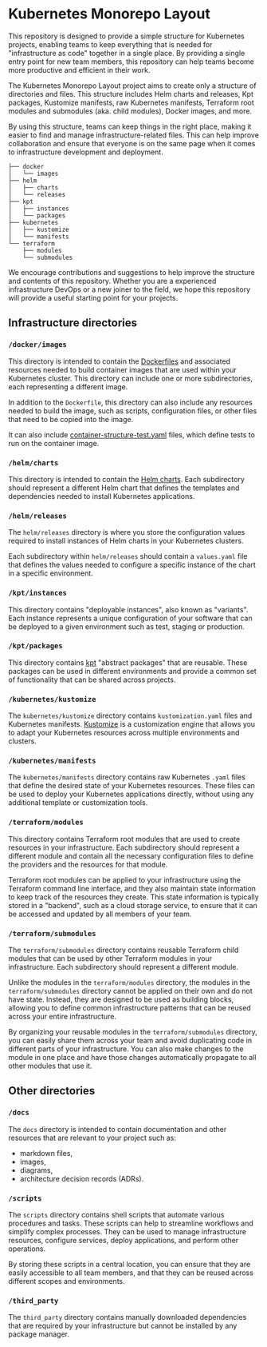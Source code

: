 # Kubernetes Monorepo Layout

This repository is designed to provide a simple structure for Kubernetes projects, enabling teams to keep everything that is needed for "infrastructure as code" together in a single place. By providing a single entry point for new team members, this repository can help teams become more productive and efficient in their work.

The Kubernetes Monorepo Layout project aims to create only a structure of directories and files. This structure includes Helm charts and releases, Kpt packages, Kustomize manifests, raw Kubernetes manifests, Terraform root modules and submodules (aka. child modules), Docker images, and more.

By using this structure, teams can keep things in the right place, making it easier to find and manage infrastructure-related files. This can help improve collaboration and ensure that everyone is on the same page when it comes to infrastructure development and deployment.

```
├── docker
│   └── images
├── helm
│   ├── charts
│   └── releases
├── kpt
│   ├── instances
│   └── packages
├── kubernetes
│   ├── kustomize
│   └── manifests
└── terraform
    ├── modules
    └── submodules
```

We encourage contributions and suggestions to help improve the structure and contents of this repository. Whether you are a experienced infrastructure DevOps or a new joiner to the field, we hope this repository will provide a useful starting point for your projects.

## Infrastructure directories

### `/docker/images`

This directory is intended to contain the [Dockerfiles](https://docs.docker.com/engine/reference/builder/) and associated resources needed to build container images that are used within your Kubernetes cluster. This directory can include one or more subdirectories, each representing a different image.

In addition to the `Dockerfile`, this directory can also include any resources needed to build the image, such as scripts, configuration files, or other files that need to be copied into the image.

It can also include [container-structure-test.yaml](https://github.com/GoogleContainerTools/container-structure-test) files, which define tests to run on the container image.

### `/helm/charts`

This directory is intended to contain the [Helm charts](https://helm.sh/docs/topics/charts/). Each subdirectory should represent a different Helm chart that defines the templates and dependencies needed to install Kubernetes applications.

### `/helm/releases`

The `helm/releases` directory is where you store the configuration values required to install instances of Helm charts in your Kubernetes clusters.

Each subdirectory within `helm/releases` should contain a `values.yaml` file that defines the values needed to configure a specific instance of the chart in a specific environment.

### `/kpt/instances`

This directory contains "deployable instances", also known as "variants". Each instance represents a unique configuration of your software that can be deployed to a given environment such as test, staging or production.

### `/kpt/packages`

This directory contains [kpt](https://kpt.dev/) "abstract packages" that are reusable. These packages can be used in different environments and provide a common set of functionality that can be shared across projects.

### `/kubernetes/kustomize`

The `kubernetes/kustomize` directory contains `kustomization.yaml` files and Kubernetes manifests. [Kustomize](https://kubectl.docs.kubernetes.io/references/kustomize/) is a customization engine that allows you to adapt your Kubernetes resources across multiple environments and clusters.

### `/kubernetes/manifests`

The `kubernetes/manifests` directory contains raw Kubernetes `.yaml` files that define the desired state of your Kubernetes resources. These files can be used to deploy your Kubernetes applications directly, without using any additional template or customization tools.

### `/terraform/modules`

This directory contains Terraform root modules that are used to create resources in your infrastructure. Each subdirectory should represent a different module and contain all the necessary configuration files to define the providers and the resources for that module.

Terraform root modules can be applied to your infrastructure using the Terraform command line interface, and they also maintain state information to keep track of the resources they create. This state information is typically stored in a "backend", such as a cloud storage service, to ensure that it can be accessed and updated by all members of your team.

### `/terraform/submodules`

The `terraform/submodules` directory contains reusable Terraform child modules that can be used by other Terraform modules in your infrastructure. Each subdirectory should represent a different module.

Unlike the modules in the `terraform/modules` directory, the modules in the `terraform/submodules` directory cannot be applied on their own and do not have state. Instead, they are designed to be used as building blocks, allowing you to define common infrastructure patterns that can be reused across your entire infrastructure.

By organizing your reusable modules in the `terraform/submodules` directory, you can easily share them across your team and avoid duplicating code in different parts of your infrastructure. You can also make changes to the module in one place and have those changes automatically propagate to all other modules that use it.

## Other directories

### `/docs`

The `docs` directory is intended to contain documentation and other resources that are relevant to your project such as:

- markdown files,
- images,
- diagrams,
- architecture decision records (ADRs).

### `/scripts`

The `scripts` directory contains shell scripts that automate various procedures and tasks. These scripts can help to streamline workflows and simplify complex processes. They can be used to manage infrastructure resources, configure services, deploy applications, and perform other operations.

By storing these scripts in a central location, you can ensure that they are easily accessible to all team members, and that they can be reused across different scopes and environments.

### `/third_party`

The `third_party` directory contains manually downloaded dependencies that are required by your infrastructure but cannot be installed by any package manager.
